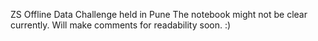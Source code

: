 ZS Offline Data Challenge held in Pune
The notebook might not be clear currently. Will make comments for readability soon. :)

